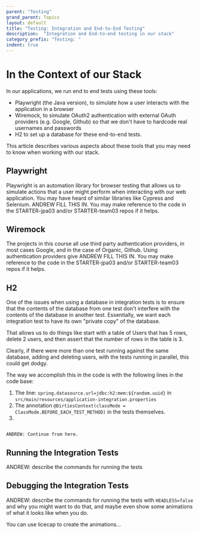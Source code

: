 ```yaml
---
parent: "Testing"
grand_parent: Topics
layout: default
title: "Testing: Integration and End-to-End Testing"
description:  "Integration and End-to-end testing in our stack"
category_prefix: "Testing: "
indent: true
---
```


# In the Context of our Stack

In our applications, we run end to end tests using these tools:

* Playwright (the Java version), to simulate how a user interacts with the application in a browser
* Wiremock, to simulate OAuth2 authentication with external OAuth providers (e.g. Google, Github) so that we don't have to hardcode real usernames and passwords
* H2 to set up a database for these end-to-end tests.

This article describes various aspects about these tools that you may need to know when working with our stack.

## Playwright

Playwright is an automation library for browser testing that allows us to simulate actions that a user might perform when interacting with our web application. You may have heard of similar libraries like Cypress and Selenium. 
ANDREW FILL THIS IN.  You may make reference to the code in the STARTER-jpa03 and/or STARTER-team03 repos if it helps.

## Wiremock

The projects in this course all use third party authentication providers, in most cases Google, and in the case of Organic, Github. Using authentication providers give
ANDREW FILL THIS IN.  You may make reference to the code in the STARTER-jpa03 and/or STARTER-team03 repos if it helps.

## H2

One of the issues when using a database in integration tests is to ensure that the contents of the database from one test don't interfere with the contents
of the database in another test.  Essentially, we want each integration test to have its own "private copy" of the database.  

That allows us
to do things like start with a table of Users that has 5 rows, delete 2 users, and then assert that the number of rows in the table is 3.

Clearly, if there were more than one test running against the same database, adding and deleting users, with the tests running in parallel,
this could get dodgy.

The way we accomplish this in the code is with the following lines in the code base:

1. The line: `spring.datasource.url=jdbc:h2:mem:${random.uuid}` in `src/main/resources/application-integration.properties`
2. The  annotation `@DirtiesContext(classMode = ClassMode.BEFORE_EACH_TEST_METHOD)` in the tests themselves.
3.
```

ANDREW: Continue from here.
```

## Running the Integration Tests

ANDREW: describe the commands for running the tests

## Debugging the Integration Tests

ANDREW: describe the commands for running the tests with `HEADLESS=false` and why you might want to do that, and maybe even show some
animations of what it looks like when you do.

You can use licecap to create the animations...
